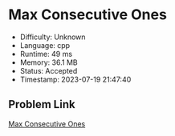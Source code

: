 # Max Consecutive Ones

- Difficulty: Unknown
- Language: cpp
- Runtime: 49 ms
- Memory: 36.1 MB
- Status: Accepted
- Timestamp: 2023-07-19 21:47:40

## Problem Link
[Max Consecutive Ones](https://leetcode.com/problems/max-consecutive-ones)

